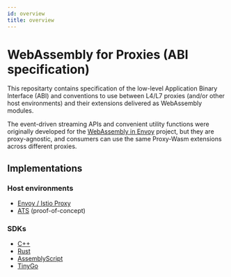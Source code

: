 ```yaml
---
id: overview
title: overview
---
```


# WebAssembly for Proxies (ABI specification)

This repositarty contains specification of the low-level Application Binary Interface (ABI) and
conventions to use between L4/L7 proxies (and/or other host environments) and their extensions
delivered as WebAssembly modules.

The event-driven streaming APIs and convenient utility functions were originally developed for
the [WebAssembly in Envoy] project, but they are proxy-agnostic, and consumers can use the same
Proxy-Wasm extensions across different proxies.

## Implementations

### Host environments

* [Envoy / Istio Proxy]
* [ATS] (proof-of-concept)

### SDKs

* [C++]
* [Rust]
* [AssemblyScript]
* [TinyGo]

[WebAssembly in Envoy]: https://github.com/proxy-wasm/spec/blob/master/docs/WebAssembly-in-Envoy.md
[Envoy / Istio Proxy]: https://github.com/envoyproxy/envoy
[ATS]: https://github.com/jplevyak/trafficserver/tree/wasm
[C++]: https://github.com/proxy-wasm/proxy-wasm-cpp-sdk
[Rust]: https://github.com/proxy-wasm/proxy-wasm-rust-sdk
[AssemblyScript]: https://github.com/solo-io/proxy-runtime
[TinyGo]: https://github.com/tetratelabs/proxy-wasm-go-sdk
